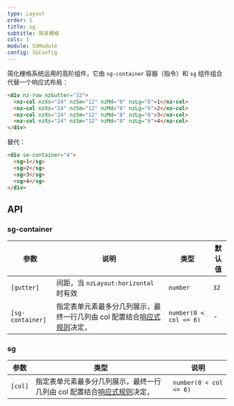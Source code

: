 ```yaml
---
type: Layout
order: 1
title: sg
subtitle: 简易栅格
cols: 1
module: SGModule
config: SGConfig
---
```


简化栅格系统运用的高阶组件，它由 `sg-container` 容器（指令）和 `sg` 组件组合代替一个响应式布局：

```html
<div nz-row nzGutter="32">
  <nz-col nzXs="24" nzSm="12" nzMd="8" nzLg="6">1</nz-col>
  <nz-col nzXs="24" nzSm="12" nzMd="8" nzLg="6">2</nz-col>
  <nz-col nzXs="24" nzSm="12" nzMd="8" nzLg="6">3</nz-col>
  <nz-col nzXs="24" nzSm="12" nzMd="8" nzLg="6">4</nz-col>
</div>
```

替代：

```html
<div se-container="4">
  <sg>1</sg>
  <sg>2</sg>
  <sg>3</sg>
  <sg>4</sg>
</div>
```

## API

### sg-container

参数 | 说明 | 类型 | 默认值
----|------|-----|------
`[gutter]` | 间距，当 `nzLayout:horizontal` 时有效 | `number` | `32`
`[sg-container]` | 指定表单元素最多分几列展示，最终一行几列由 col 配置结合[响应式规则](/theme/responsive)决定， | `number(0 < col <= 6)` | -

### sg

参数 | 类型 | 说明
----|------|-----
`[col]` | 指定表单元素最多分几列展示，最终一行几列由 col 配置结合[响应式规则](/theme/responsive)决定， | `number(0 < col <= 6)` | -
